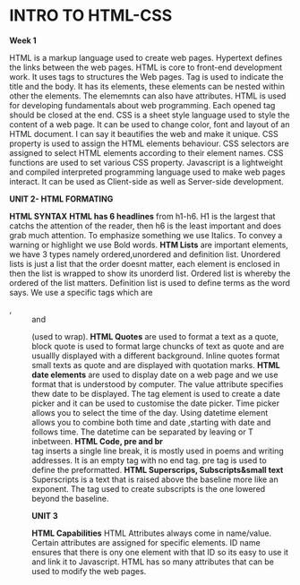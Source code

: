 # INTRO TO HTML-CSS

**Week 1**

HTML is a markup language used to create web pages. Hypertext defines the links between the web pages. HTML is core to front-end development work. It uses tags to structures the Web pages. Tag is used to indicate the title and the body. It has its elements, these elements can be nested within other the elements. The elememnts can also have attributes. HTML is used for developing fundamentals about web programming.
Each opened tag should be closed at the end.
CSS is a sheet style language used to style the content of a web page. It can be used to change color, font and layout of an HTML document. I can say it beautifies the web and make it unique. 
CSS property is used to assign the HTML elements behaviour. CSS selectors are assigned to select HTML elements according to their element names. CSS functions are used to set various CSS property. 
Javascript is a lightweight and compiled interpreted programming language used to make web pages interact. It can be used as Client-side as well as Server-side development.


**UNIT 2- HTML FORMATING**

**HTML SYNTAX**
**HTML has 6 headlines** from h1-h6. H1 is the largest that catchs the attention of the reader, then h6 is the least important and does grab much attention. To emphasize something we use Italics.
To convey a warning or highlight we use Bold words.
**HTM Lists** are important elements, we have 3 types namely ordered,unordered and definition list. Unordered lists is just a list that the order doesnt matter, each element is enclosed in then the list is wrapped to show its unorderd list. Ordered list is whereby the ordered of the list matters. Definition list is used to define terms as the word says. We use a specific tags which are <dt>, <dd> and <dl> (used to wrap). 
**HTML Quotes** are used to format a text as a quote, block quote is used to format large chuncks of text as quote and are usuallly displayed with a different background. Inline quotes format small texts as quote and are displayed with quotation marks. 
**HTML date elements** are used to display date on a web page and we use format that is understood by computer. The value attribute specifies thew date to be displayed. The tag element is used to create a date picker and it can be used to customise the date picker. Time picker allows you to select the time of the day. Using datetime element allows you to combine both time and date ,starting with date and follows time. The datetime can be separated by leaving or T inbetween.
**HTML Code, pre and br**
<br> tag inserts a single line break, it is mostly used in poems and writing addresses. It is an empty tag with no end tag.
pre tag is used to define the preformatted.
**HTML Superscrips, Subscripts&small text**
Superscripts is a text that is raised above the baseline more like an exponent. The tag used to create subscripts is the one lowered beyond the baseline.

**UNIT 3**

**HTML Capabilities**
HTML Attributes always come in name/value. Certain attributes are assigned for specific elements. ID name ensures that there is ony one element with that ID so its easy to use it and link it to Javascript. HTML has so many attributes that can be used to modify the web pages.


